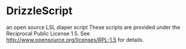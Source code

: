 DrizzleScript
=============

an open source LSL diaper script
These scripts are provided under the Reciprocal Public License 1.5. See http://www.opensource.org/licenses/RPL-1.5 for details.
